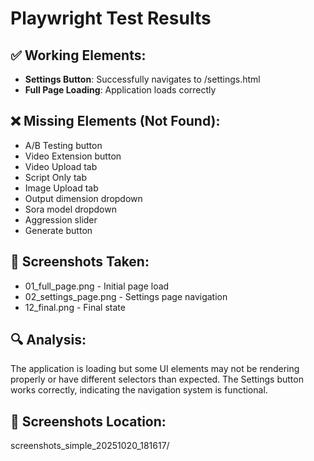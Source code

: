 # Playwright Test Results

## ✅ Working Elements:
- **Settings Button**: Successfully navigates to /settings.html
- **Full Page Loading**: Application loads correctly

## ❌ Missing Elements (Not Found):
- A/B Testing button
- Video Extension button  
- Video Upload tab
- Script Only tab
- Image Upload tab
- Output dimension dropdown
- Sora model dropdown
- Aggression slider
- Generate button

## 📸 Screenshots Taken:
- 01_full_page.png - Initial page load
- 02_settings_page.png - Settings page navigation
- 12_final.png - Final state

## 🔍 Analysis:
The application is loading but some UI elements may not be rendering properly or have different selectors than expected. The Settings button works correctly, indicating the navigation system is functional.

## 📁 Screenshots Location:
screenshots_simple_20251020_181617/
